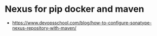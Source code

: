# Nexus for pip docker and maven

- https://www.devopsschool.com/blog/how-to-configure-sonatype-nexus-repository-with-maven/
